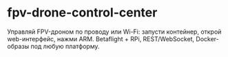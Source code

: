 # fpv-drone-control-center
Управляй FPV-дроном по проводу или Wi-Fi: запусти контейнер, открой web-интерфейс, нажми ARM. Betaflight + RPi, REST/WebSocket, Docker-образы под любую платформу.

